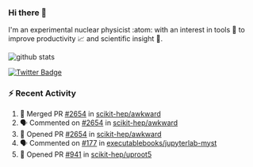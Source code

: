 ### Hi there 👋 

I'm an experimental nuclear physicist :atom: with an interest in tools :wrench: to improve productivity :chart_with_upwards_trend: and scientific insight :telescope:.

![github stats](https://github-readme-stats.vercel.app/api?username=agoose77&show_icons=true&hide_rank=true&hide_title=true&bg_color=30,e76445,904e95&text_color=efe3ec&icon_color=efe3ec)
<!--
**agoose77/agoose77** is a ✨ _special_ ✨ repository because its `README.md` (this file) appears on your GitHub profile.

Here are some ideas to get you started:

- 🔭 I’m currently working on ...
- 🌱 I’m currently learning ...
- 👯 I’m looking to collaborate on ...
- 🤔 I’m looking for help with ...
- 💬 Ask me about ...
- 📫 How to reach me: ...
- 😄 Pronouns: ...
- ⚡ Fun fact: ...
-->

[![Twitter Badge](https://img.shields.io/twitter/follow/agoose77?style=flat-square&logo=Twitter&logoColor=white&color=cornflowerblue)](https://twitter.com/agoose77)

### :zap: Recent Activity

<!--START_SECTION:activity-->
1. 🎉 Merged PR [#2654](https://github.com/scikit-hep/awkward/pull/2654) in [scikit-hep/awkward](https://github.com/scikit-hep/awkward)
2. 🗣 Commented on [#2654](https://github.com/scikit-hep/awkward/pull/2654#issuecomment-1682232870) in [scikit-hep/awkward](https://github.com/scikit-hep/awkward)
3. 💪 Opened PR [#2654](https://github.com/scikit-hep/awkward/pull/2654) in [scikit-hep/awkward](https://github.com/scikit-hep/awkward)
4. 🗣 Commented on [#177](https://github.com/executablebooks/jupyterlab-myst/pull/177#issuecomment-1681778865) in [executablebooks/jupyterlab-myst](https://github.com/executablebooks/jupyterlab-myst)
5. 💪 Opened PR [#941](https://github.com/scikit-hep/uproot5/pull/941) in [scikit-hep/uproot5](https://github.com/scikit-hep/uproot5)
<!--END_SECTION:activity-->
